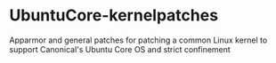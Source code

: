 # UbuntuCore-kernelpatches
Apparmor and general patches for patching a common Linux kernel to support Canonical's Ubuntu Core OS and strict confinement
